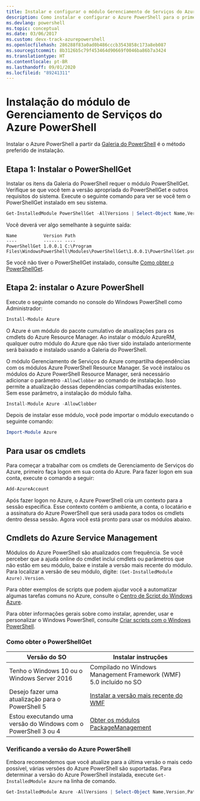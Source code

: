 ```yaml
---
title: Instalar e configurar o módulo Gerenciamento de Serviços do Azure PowerShell | Microsoft Docs
description: Como instalar e configurar o Azure PowerShell para o primeiro uso.
ms.devlang: powershell
ms.topic: conceptual
ms.date: 03/06/2017
ms.custom: devx-track-azurepowershell
ms.openlocfilehash: 286288f83a0ad0b486cccb3543858c173a8eb087
ms.sourcegitcommit: 8b3126b5c79f453464d90669f0046ba86b7a3424
ms.translationtype: HT
ms.contentlocale: pt-BR
ms.lasthandoff: 09/01/2020
ms.locfileid: "89241311"
---
```

# <a name="installing-the-azure-powershell-service-management-module"></a>Instalação do módulo de Gerenciamento de Serviços do Azure PowerShell

Instalar o Azure PowerShell a partir da [Galeria do PowerShell](https://www.powershellgallery.com/) é o método preferido de instalação.

## <a name="step-1-install-powershellget"></a>Etapa 1: Instalar o PowerShellGet

Instalar os itens da Galeria do PowerShell requer o módulo PowerShellGet. Verifique se que você tem a versão apropriada do PowerShellGet e outros requisitos do sistema. Execute o seguinte comando para ver se você tem o PowerShellGet instalado em seu sistema.

```powershell
Get-InstalledModule PowerShellGet -AllVersions | Select-Object Name,Version,Path
```

Você deverá ver algo semelhante à seguinte saída:

```output
Name          Version Path
----          ------- ----
PowerShellGet 1.0.0.1 C:\Program Files\WindowsPowerShell\Modules\PowerShellGet\1.0.0.1\PowerShellGet.psd1
```

Se você não tiver o PowerShellGet instalado, consulte [Como obter o PowerShellGet](#how-to-get-powershellget).

## <a name="step-2-install-azure-powershell"></a>Etapa 2: instalar o Azure PowerShell

Execute o seguinte comando no console do Windows PowerShell como Administrador:

```powershell
Install-Module Azure
```

O Azure é um módulo do pacote cumulativo de atualizações para os cmdlets do Azure Resource Manager. Ao instalar o módulo AzureRM, qualquer outro módulo do Azure que não tiver sido instalado anteriormente será baixado e instalado usando a Galeria do PowerShell.

O módulo Gerenciamento de Serviços do Azure compartilha dependências com os módulos Azure PowerShell Resource Manager. Se você instalou os módulos do Azure PowerShell Resource Manager, será necessário adicionar o parâmetro `-AllowClobber` ao comando de instalação. Isso permite a atualização dessas dependências compartilhadas existentes. Sem esse parâmetro, a instalação do módulo falha.

```powershell
Install-Module Azure -AllowClobber
```

Depois de instalar esse módulo, você pode importar o módulo executando o seguinte comando:

```powershell
Import-Module Azure
```

## <a name="to-use-the-cmdlets"></a>Para usar os cmdlets

Para começar a trabalhar com os cmdlets de Gerenciamento de Serviços do Azure, primeiro faça logon em sua conta do Azure. Para fazer logon em sua conta, execute o comando a seguir:

```powershell
Add-AzureAccount
```

Após fazer logon no Azure, o Azure PowerShell cria um contexto para a sessão específica. Esse contexto contém o ambiente, a conta, o locatário e a assinatura do Azure PowerShell que será usada para todos os cmdlets dentro dessa sessão. Agora você está pronto para usar os módulos abaixo.

## <a name="azure-service-management-cmdlets"></a>Cmdlets do Azure Service Management

Módulos do Azure PowerShell são atualizados com frequência. Se você perceber que a ajuda online do cmdlet inclui cmdlets ou parâmetros que não estão em seu módulo, baixe e instale a versão mais recente do módulo. Para localizar a versão de seu módulo, digite: `(Get-InstalledModule Azure).Version`.

Para obter exemplos de scripts que podem ajudar você a automatizar algumas tarefas comuns no Azure, consulte o [Centro de Script do Windows Azure](http://www.windowsazure.com/documentation/scripts/).

Para obter informações gerais sobre como instalar, aprender, usar e personalizar o Windows PowerShell, consulte [Criar scripts com o Windows PowerShell](https://go.microsoft.com/fwlink/p/?linkid=320210).

### <a name="how-to-get-powershellget"></a>Como obter o PowerShellGet

|Versão do SO|Instalar instruções|
|---|---|
|Tenho o Windows 10 ou o Windows Server 2016|Compilado no Windows Management Framework (WMF) 5.0 incluído no SO|
|Desejo fazer uma atualização para o PowerShell 5|[Instalar a versão mais recente do WMF](https://www.microsoft.com/download/details.aspx?id=54616)|
|Estou executando uma versão do Windows com o PowerShell 3 ou 4|[Obter os módulos PackageManagement](https://go.microsoft.com/fwlink/?LinkID=746217)|

<div id="helpmechoose"/>

### <a name="checking-the-version-of-azure-powershell"></a>Verificando a versão do Azure PowerShell

Embora recomendemos que você atualize para a última versão o mais cedo possível, várias versões do Azure PowerShell são suportadas. Para determinar a versão do Azure PowerShell instalada, execute `Get-InstalledModule Azure` na linha de comando.

```powershell
Get-InstalledModule Azure -AllVersions | Select-Object Name,Version,Path
```
